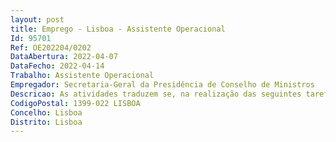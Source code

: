 ```yaml
--- 
layout: post
title: Emprego - Lisboa - Assistente Operacional
Id: 95701
Ref: OE202204/0202
DataAbertura: 2022-04-07
DataFecho: 2022-04-14
Trabalho: Assistente Operacional
Empregador: Secretaria-Geral da Presidência de Conselho de Ministros
Descricao: As atividades traduzem se, na realização das seguintes tarefas a) Desempenhar as funções de motorista de ligeiros b) Conduzir viaturas do Estado com educação, segurança e pontualidade, assegurando o transporte de pessoas e bens c) Cuidar do bom estado das viaturas assegurando a sua lavagem, mecânica e promover a sua inspeção periódica d) Zelar pelos equipamentos utilizados e confiados à sua guarda.
CodigoPostal: 1399-022 LISBOA
Concelho: Lisboa
Distrito: Lisboa
--- 
```

